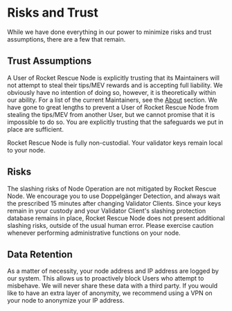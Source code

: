 # Risks and Trust

While we have done everything in our power to minimize risks and trust assumptions, there are a few that remain.

## Trust Assumptions
A User of Rocket Rescue Node is explicitly trusting that its Maintainers will not attempt to steal their tips/MEV rewards and is accepting full liability.
We obviously have no intention of doing so, however, it is theoretically within our ability.
For a list of the current Maintainers, see the [About](./about.md) section.
We have gone to great lengths to prevent a User of Rocket Rescue Node from stealing the tips/MEV from another User, but we cannot promise that it is impossible to do so.
You are explicitly trusting that the safeguards we put in place are sufficient.

Rocket Rescue Node is fully non-custodial.
Your validator keys remain local to your node.

## Risks
The slashing risks of Node Operation are not mitigated by Rocket Rescue Node.
We encourage you to use Doppelgänger Detection, and always wait the prescribed 15 minutes after changing Validator Clients.
Since your keys remain in your custody and your Validator Client's slashing protection database remains in place, Rocket Rescue Node does not present additional slashing risks, outside of the usual human error.
Please exercise caution whenever performing administrative functions on your node.

## Data Retention
As a matter of necessity, your node address and IP address are logged by our system.
This allows us to proactively block Users who attempt to misbehave.
We will never share these data with a third party.
If you would like to have an extra layer of anonymity, we recommend using a VPN on your node to anonymize your IP address.
